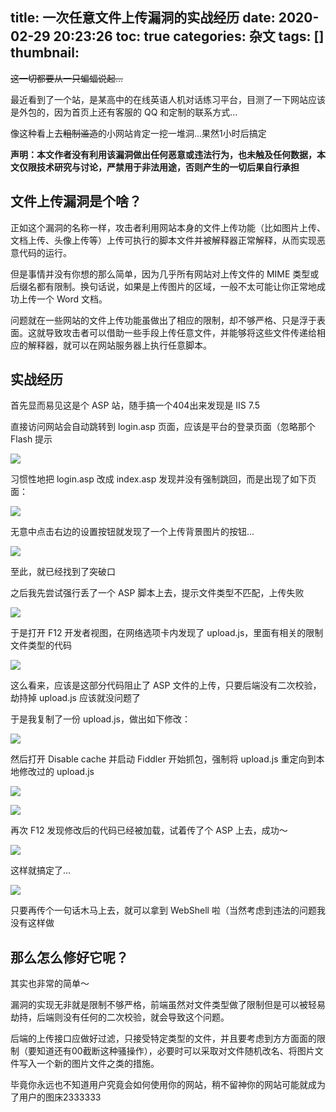 title: 一次任意文件上传漏洞的实战经历
date: 2020-02-29 20:23:26
toc: true
categories: 杂文
tags: []
thumbnail: 
---
~~这一切都要从一只蝙蝠说起...~~

最近看到了一个站，是某高中的在线英语人机对话练习平台，目测了一下网站应该是外包的，因为首页上还有客服的 QQ 和定制的联系方式...

像这种看上去~~粗制滥造~~的小网站肯定一挖一堆洞...果然1小时后搞定

**声明：本文作者没有利用该漏洞做出任何恶意或违法行为，也未触及任何数据，本文仅限技术研究与讨论，严禁用于非法用途，否则产生的一切后果自行承担**

<!--more-->

## 文件上传漏洞是个啥？ ##

正如这个漏洞的名称一样，攻击者利用网站本身的文件上传功能（比如图片上传、文档上传、头像上传等）上传可执行的脚本文件并被解释器正常解释，从而实现恶意代码的运行。

但是事情并没有你想的那么简单，因为几乎所有网站对上传文件的 MIME 类型或后缀名都有限制。换句话说，如果是上传图片的区域，一般不太可能让你正常地成功上传一个 Word 文档。

问题就在一些网站的文件上传功能虽做出了相应的限制，却不够严格、只是浮于表面。这就导致攻击者可以借助一些手段上传任意文件，并能够将这些文件传递给相应的解释器，就可以在网站服务器上执行任意脚本。

## 实战经历 ##

首先显而易见这是个 ASP 站，随手搞一个404出来发现是 IIS 7.5

直接访问网站会自动跳转到 login.asp 页面，应该是平台的登录页面（忽略那个 Flash 提示

![](https://blog-img-1251828412.image.myqcloud.com/2020/02/29/login.jpeg!webp_1920w)

习惯性地把 login.asp 改成 index.asp 发现并没有强制跳回，而是出现了如下页面：

![](https://blog-img-1251828412.image.myqcloud.com/2020/02/29/index.jpeg!webp_1920w)

无意中点击右边的设置按钮就发现了一个上传背景图片的按钮...

![](https://blog-img-1251828412.image.myqcloud.com/2020/02/29/settings.jpeg!webp_1920w)

至此，就已经找到了突破口

之后我先尝试强行丢了一个 ASP 脚本上去，提示文件类型不匹配，上传失败

![](https://blog-img-1251828412.image.myqcloud.com/2020/02/29/error.jpeg!webp_1920w)

于是打开 F12 开发者视图，在网络选项卡内发现了 upload.js，里面有相关的限制文件类型的代码

![](https://blog-img-1251828412.image.myqcloud.com/2020/02/29/ojs.jpeg!webp_1920w)

这么看来，应该是这部分代码阻止了 ASP 文件的上传，只要后端没有二次校验，劫持掉 upload.js 应该就没问题了

于是我复制了一份 upload.js，做出如下修改：

![](https://blog-img-1251828412.image.myqcloud.com/2020/02/29/editjs.png!webp_1920w)

然后打开 Disable cache 并启动 Fiddler 开始抓包，强制将 upload.js 重定向到本地修改过的 upload.js

![](https://blog-img-1251828412.image.myqcloud.com/2020/02/29/dc.jpeg!webp_1920w)

![](https://blog-img-1251828412.image.myqcloud.com/2020/02/29/fiddler.jpeg!webp_1920w)

再次 F12 发现修改后的代码已经被加载，试着传了个 ASP 上去，成功～

![](https://blog-img-1251828412.image.myqcloud.com/2020/02/29/njs.jpeg!webp_1920w)

这样就搞定了...

![](https://blog-img-1251828412.image.myqcloud.com/2020/02/29/hacked.jpeg!webp_1920w)

只要再传个一句话木马上去，就可以拿到 WebShell 啦（当然考虑到违法的问题我没有这样做

## 那么怎么修好它呢？ ##

其实也非常的简单～

漏洞的实现无非就是限制不够严格，前端虽然对文件类型做了限制但是可以被轻易劫持，后端则没有任何的二次校验，就会导致这个问题。

后端的上传接口应做好过滤，只接受特定类型的文件，并且要考虑到方方面面的限制（要知道还有00截断这种骚操作），必要时可以采取对文件随机改名、将图片文件写入一个新的图片文件之类的措施。

毕竟你永远也不知道用户究竟会如何使用你的网站，稍不留神你的网站可能就成为了用户的图床2333333